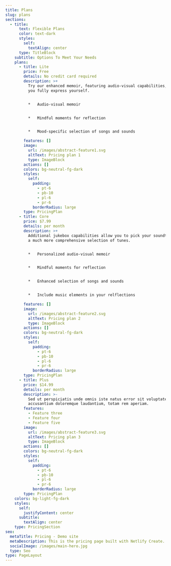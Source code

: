 ```yaml
---
title: Plans
slug: plans
sections:
  - title:
      text: Flexible Plans
      color: text-dark
      styles:
        self:
          textAlign: center
      type: TitleBlock
    subtitle: Options To Meet Your Needs
    plans:
      - title: Lite
        price: Free
        details: No credit card required
        description: >+
          Try our enhanced memoir, featuring audio-visual capabilities, to help
          you fully express yourself.


          *   Audio-visual memoir


          *   Mindful moments for reflection


          *   Mood-specific selection of songs and sounds

        features: []
        image:
          url: /images/abstract-feature1.svg
          altText: Pricing plan 1
          type: ImageBlock
        actions: []
        colors: bg-neutral-fg-dark
        styles:
          self:
            padding:
              - pt-6
              - pb-10
              - pl-6
              - pr-6
            borderRadius: large
        type: PricingPlan
      - title: Core
        price: $7.99
        details: per month
        description: >+
          Additional jukebox capabilities allow you to pick your soundtrack from
          a much more comprehensive selection of tunes.


          *   Personalized audio-visual memoir


          *   Mindful moments for reflection


          *   Enhanced selection of songs and sounds


          *   Include music elements in your relflections

        features: []
        image:
          url: /images/abstract-feature2.svg
          altText: Pricing plan 2
          type: ImageBlock
        actions: []
        colors: bg-neutral-fg-dark
        styles:
          self:
            padding:
              - pt-6
              - pb-10
              - pl-6
              - pr-6
            borderRadius: large
        type: PricingPlan
      - title: Plus
        price: $14.99
        details: per month
        description: >-
          Sed ut perspiciatis unde omnis iste natus error sit voluptatem
          accusantium doloremque laudantium, totam rem aperiam.
        features:
          - Feature three
          - Feature four
          - Feature five
        image:
          url: /images/abstract-feature3.svg
          altText: Pricing plan 3
          type: ImageBlock
        actions: []
        colors: bg-neutral-fg-dark
        styles:
          self:
            padding:
              - pt-6
              - pb-10
              - pl-6
              - pr-6
            borderRadius: large
        type: PricingPlan
    colors: bg-light-fg-dark
    styles:
      self:
        justifyContent: center
      subtitle:
        textAlign: center
    type: PricingSection
seo:
  metaTitle: Pricing - Demo site
  metaDescription: This is the pricing page built with Netlify Create.
  socialImage: /images/main-hero.jpg
  type: Seo
type: PageLayout
---
```

